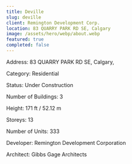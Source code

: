 ```yaml
---
title: Deville
slug: deville
client: Remington Development Corp.
location: 83 QUARRY PARK RD SE, Calgary
image: /assets/hero/webp/about.webp
featured: true
completed: false
---
```


Address: 83 QUARRY PARK RD SE, Calgary,

Category: Residential

Status: Under Construction

Number of Buildings: 3

Height: 171 ft / 52.12 m

Storeys: 13

Number of Units: 333

Developer: Remington Development Corporation

Architect: Gibbs Gage Architects
